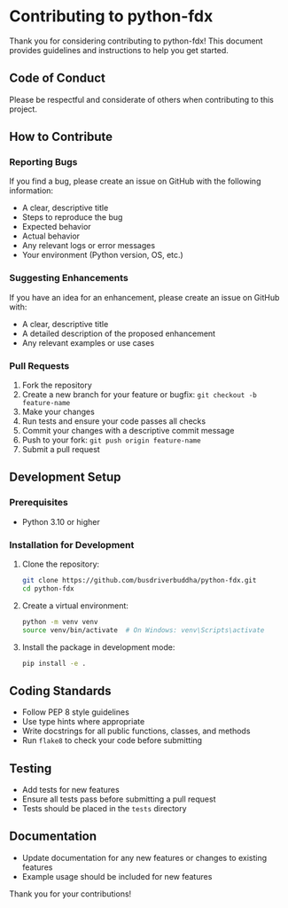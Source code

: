 # Contributing to python-fdx

Thank you for considering contributing to python-fdx! This document provides guidelines and instructions to help you get started.

## Code of Conduct

Please be respectful and considerate of others when contributing to this project.

## How to Contribute

### Reporting Bugs

If you find a bug, please create an issue on GitHub with the following information:

- A clear, descriptive title
- Steps to reproduce the bug
- Expected behavior
- Actual behavior
- Any relevant logs or error messages
- Your environment (Python version, OS, etc.)

### Suggesting Enhancements

If you have an idea for an enhancement, please create an issue on GitHub with:

- A clear, descriptive title
- A detailed description of the proposed enhancement
- Any relevant examples or use cases

### Pull Requests

1. Fork the repository
2. Create a new branch for your feature or bugfix: `git checkout -b feature-name`
3. Make your changes
4. Run tests and ensure your code passes all checks
5. Commit your changes with a descriptive commit message
6. Push to your fork: `git push origin feature-name`
7. Submit a pull request

## Development Setup

### Prerequisites

- Python 3.10 or higher

### Installation for Development

1. Clone the repository:
   ```bash
   git clone https://github.com/busdriverbuddha/python-fdx.git
   cd python-fdx
   ```

2. Create a virtual environment:
   ```bash
   python -m venv venv
   source venv/bin/activate  # On Windows: venv\Scripts\activate
   ```

3. Install the package in development mode:
   ```bash
   pip install -e .
   ```

## Coding Standards

- Follow PEP 8 style guidelines
- Use type hints where appropriate
- Write docstrings for all public functions, classes, and methods
- Run `flake8` to check your code before submitting

## Testing

- Add tests for new features
- Ensure all tests pass before submitting a pull request
- Tests should be placed in the `tests` directory

## Documentation

- Update documentation for any new features or changes to existing features
- Example usage should be included for new features

Thank you for your contributions! 